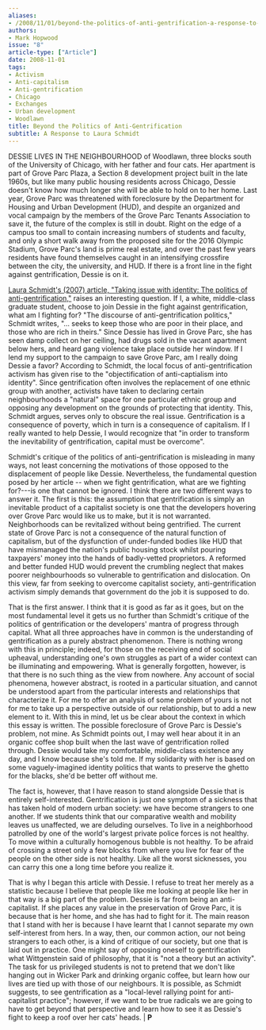 ```yaml
---
aliases:
- /2008/11/01/beyond-the-politics-of-anti-gentrification-a-response-to-laura-schmidt
authors:
- Mark Hopwood
issue: "8"
article-type: ["Article"]
date: 2008-11-01
tags:
- Activism
- Anti-capitalism
- Anti-gentrification
- Chicago
- Exchanges
- Urban development
- Woodlawn
title: Beyond the Politics of Anti-Gentrification
subtitle: A Response to Laura Schmidt
---
```


DESSIE LIVES IN THE NEIGHBOURHOOD of Woodlawn, three blocks south of the University of Chicago, with her father and four cats. Her apartment is part of Grove Parc Plaza, a Section 8 development project built in the late 1960s, but like many public housing residents across Chicago, Dessie doesn't know how much longer she will be able to hold on to her home. Last year, Grove Parc was threatened with foreclosure by the Department for Housing and Urban Development (HUD), and despite an organized and vocal campaign by the members of the Grove Parc Tenants Association to save it, the future of the complex is still in doubt. Right on the edge of a campus too small to contain increasing numbers of students and faculty, and only a short walk away from the proposed site for the 2016 Olympic Stadium, Grove Parc's land is prime real estate, and over the past few years residents have found themselves caught in an intensifying crossfire between the city, the university, and HUD. If there is a front line in the fight against gentrification, Dessie is on it.

[Laura Schmidt's (2007) article, "Taking issue with identity: The politics of anti-gentrification,"](/2007/11/01/taking-issue-with-identity-the-politics-of-anti-gentrification/) raises an interesting question. If I, a white, middle-class graduate student, choose to join Dessie in the fight against gentrification, what am I fighting for? "The discourse of anti-gentrification politics," Schmidt writes, "... seeks to keep those who are poor in their place, and those who are rich in theirs." Since Dessie has lived in Grove Parc, she has seen damp collect on her ceiling, had drugs sold in the vacant apartment below hers, and heard gang violence take place outside her window. If I lend my support to the campaign to save Grove Parc, am I really doing Dessie a favor? According to Schmidt, the local focus of anti-gentrification activism has given rise to the "objectification of anti-captialism into identity". Since gentrification often involves the replacement of one ethnic group with another, activists have taken to declaring certain neighbourhoods a "natural" space for one particular ethnic group and opposing any development on the grounds of protecting that identity. This, Schmidt argues, serves only to obscure the real issue. Gentrification is a consequence of poverty, which in turn is a consequence of capitalism. If I really wanted to help Dessie, I would recognize that "in order to transform the inevitability of gentrification, capital must be overcome".

Schmidt's critique of the politics of anti-gentrification is misleading in many ways, not least concerning the motivations of those opposed to the displacement of people like Dessie. Nevertheless, the fundamental question posed by her article -- when we fight gentrification, what are we fighting for?---is one that cannot be ignored. I think there are two different ways to answer it. The first is this: the assumption that gentrification is simply an inevitable product of a capitalist society is one that the developers hovering over Grove Parc would like us to make, but it is not warranted. Neighborhoods can be revitalized without being gentrified. The current state of Grove Parc is not a consequence of the natural function of capitalism, but of the dysfunction of under-funded bodies like HUD that have mismanaged the nation's public housing stock whilst pouring taxpayers' money into the hands of badly-vetted proprietors. A reformed and better funded HUD would prevent the crumbling neglect that makes poorer neighbourhoods so vulnerable to gentrification and dislocation. On this view, far from seeking to overcome capitalist society, anti-gentrification activism simply demands that government do the job it is supposed to do.

That is the first answer. I think that it is good as far as it goes, but on the most fundamental level it gets us no further than Schmidt's critique of the politics of gentrification or the developers' mantra of progress through capital. What all three approaches have in common is the understanding of gentrification as a purely abstract phenomenon. There is nothing wrong with this in principle; indeed, for those on the receiving end of social upheaval, understanding one's own struggles as part of a wider context can be illuminating and empowering. What is generally forgotten, however, is that there is no such thing as the view from nowhere. Any account of social phenomena, however abstract, is rooted in a particular situation, and cannot be understood apart from the particular interests and relationships that characterize it. For me to offer an analysis of some problem of yours is not for me to take up a perspective outside of our relationship, but to add a new element to it. With this in mind, let us be clear about the context in which this essay is written. The possible foreclosure of Grove Parc is Dessie's problem, not mine. As Schmidt points out, I may well hear about it in an organic coffee shop built when the last wave of gentrification rolled through. Dessie would take my comfortable, middle-class existence any day, and I know because she's told me. If my solidarity with her is based on some vaguely-imagined identity politics that wants to preserve the ghetto for the blacks, she'd be better off without me.

The fact is, however, that I have reason to stand alongside Dessie that is entirely self-interested. Gentrification is just one symptom of a sickness that has taken hold of modern urban society: we have become strangers to one another. If we students think that our comparative wealth and mobility leaves us unaffected, we are deluding ourselves. To live in a neighborhood patrolled by one of the world's largest private police forces is not healthy. To move within a culturally homogenous bubble is not healthy. To be afraid of crossing a street only a few blocks from where you live for fear of the people on the other side is not healthy. Like all the worst sicknesses, you can carry this one a long time before you realize it.

That is why I began this article with Dessie. I refuse to treat her merely as a statistic because I believe that people like me looking at people like her in that way is a big part of the problem. Dessie is far from being an anti-capitalist. If she places any value in the preservation of Grove Parc, it is because that is her home, and she has had to fight for it. The main reason that I stand with her is because I have learnt that I cannot separate my own self-interest from hers. In a way, then, our common action, our not being strangers to each other, is a kind of critique of our society, but one that is laid out in practice. One might say of opposing oneself to gentrification what Wittgenstein said of philosophy, that it is "not a theory but an activity". The task for us privileged students is not to pretend that we don't like hanging out in Wicker Park and drinking organic coffee, but learn how our lives are tied up with those of our neighbours. It is possible, as Schmidt suggests, to see gentrification as a "local-level rallying point for anti-capitalist practice"; however, if we want to be true radicals we are going to have to get beyond that perspective and learn how to see it as Dessie's fight to keep a roof over her cats' heads. | **P**
